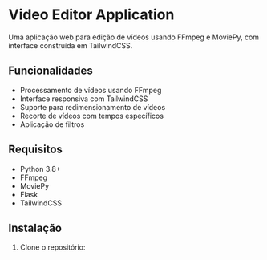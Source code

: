 # Video Editor Application

Uma aplicação web para edição de vídeos usando FFmpeg e MoviePy, com interface construída em TailwindCSS.

## Funcionalidades

- Processamento de vídeos usando FFmpeg
- Interface responsiva com TailwindCSS
- Suporte para redimensionamento de vídeos
- Recorte de vídeos com tempos específicos
- Aplicação de filtros

## Requisitos

- Python 3.8+
- FFmpeg
- MoviePy
- Flask
- TailwindCSS

## Instalação

1. Clone o repositório: